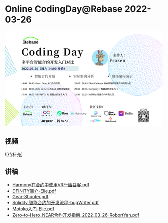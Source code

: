 # Online CodingDay@Rebase 2022-03-26

![](./posters/Rebase-background.png)


## 视频

![待补充]

## 讲稿

- [Harmony在合约中使用VRF-幽谷客.pdf](./slides/Harmony在合约中使用VRF-幽谷客.pdf)  
- [DFINITY简介-Elie.pdf](./slides/DFINITY简介-Elie.pdf)  
- [Gear-Shooter.pdf](./slides/Gear-Shooter.pdf)  
- [Solidity 智能合约的开发流程-bugWriter.pdf](./slides/Solidity智能合约的开发流程-bugWriter.pdf)  
- [Motoko入门-Elie.pdf](./slides/Motoko入门-Elie.pdf)  
- [Zero-to-Hero_NEAR合约开发指南_2022_03_26-RobortYan.pdf](./slides/Zero-to-Hero_NEAR合约开发指南_2022_03_26-RobortYan.pdf)  